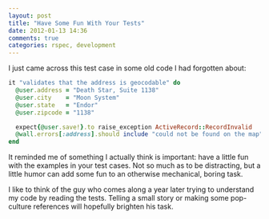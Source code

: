 ```yaml
---
layout: post
title: "Have Some Fun With Your Tests"
date: 2012-01-13 14:36
comments: true
categories: rspec, development
---
```


I just came across this test case in some old code I had forgotten about:

``` ruby
it "validates that the address is geocodable" do
  @user.address = "Death Star, Suite 1138"
  @user.city    = "Moon System"
  @user.state   = "Endor"
  @user.zipcode = "1138"

  expect{@user.save!}.to raise_exception ActiveRecord::RecordInvalid
  @wall.errors[:address].should include "could not be found on the map"
end
```

It reminded me of something I actually think is important: have a little fun with the examples in your test cases. Not so much as to be distracting, but a little humor can add some fun to an otherwise mechanical, boring task.

I like to think of the guy who comes along a year later trying to understand my code by reading the tests. Telling a small story or making some pop-culture references will hopefully brighten his task.

